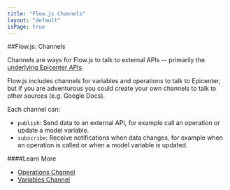 ```yaml
---
title: "Flow.js Channels"
layout: "default"
isPage: true
---
```


##Flow.js: Channels


Channels are ways for Flow.js to talk to external APIs -- primarily the [underlying Epicenter APIs](../../../creating_your_interface/).

Flow.js includes channels for variables and operations to talk to Epicenter, but if you are adventurous you could create your own channels to talk to other sources (e.g. Google Docs).

Each channel can:

* `publish`: Send data to an external API, for example call an operation or update a model variable.
* `subscribe`: Receive notifications when data changes, for example when an operation is called or when a model variable is updated.


####Learn More

* [Operations Channel](../generated/channels/operations-channel/)
* [Variables Channel](../generated/channels/variables-channel/)

